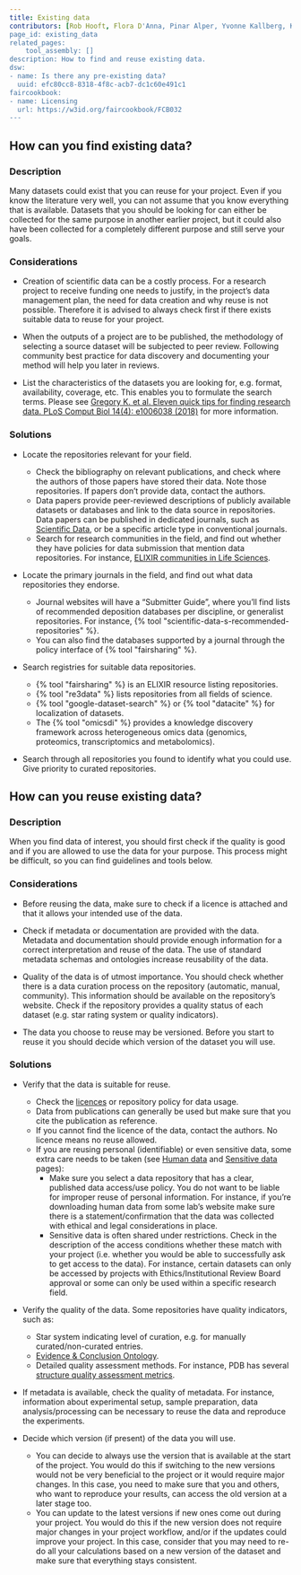 ```yaml
---
title: Existing data
contributors: [Rob Hooft, Flora D'Anna, Pinar Alper, Yvonne Kallberg, Karel Berka, Marko Vidak, Olivier Collin, Ulrike Wittig]
page_id: existing_data
related_pages:
    tool_assembly: []
description: How to find and reuse existing data.
dsw:
- name: Is there any pre-existing data?
  uuid: efc80cc8-8318-4f8c-acb7-dc1c60e491c1
faircookbook:
- name: Licensing
  url: https://w3id.org/faircookbook/FCB032
---
```


## How can you find existing data?

### Description
Many datasets could exist that you can reuse for your project. Even if you know the literature very well, you can not assume that you know everything that is available. Datasets that you should be looking for can either be collected for the same purpose in another earlier project, but it could also have been collected for a completely different purpose and still serve your goals.

### Considerations
* Creation of scientific data can be a costly process. For a research project to receive funding one needs to justify, in the project’s data management plan, the need for data creation and why reuse is not possible. Therefore it is advised to always check first if there exists suitable data to reuse for your project.

* When the outputs of a project are to be published, the methodology of selecting a source dataset will be subjected to peer review. Following community best practice for data discovery and documenting your method will help you later in reviews.

* List the characteristics of the datasets you are looking for, e.g. format, availability, coverage, etc. This enables you to formulate the search terms. Please see [Gregory K. et al. Eleven quick tips for finding research data. PLoS Comput Biol 14(4): e1006038 (2018)](https://doi.org/10.1371/journal.pcbi.1006038) for more information.


### Solutions
* Locate the repositories relevant for your field.
    * Check the bibliography on relevant publications, and check where the authors of those papers have stored their data. Note those repositories. If papers don’t provide data, contact the authors.
    * Data papers provide peer-reviewed descriptions of publicly available datasets or databases and link to the data source in repositories. Data papers can be published in dedicated journals, such as [Scientific Data](https://www.nature.com/sdata/), or be a specific article type in conventional journals.
    * Search for research communities in the field, and find out whether they have policies for data submission that mention data repositories. For instance, [ELIXIR communities in Life Sciences](https://elixir-europe.org/communities).

* Locate the primary journals in the field, and find out what data repositories they endorse.
    * Journal websites will have a “Submitter Guide”, where you’ll find lists of recommended deposition databases per discipline, or generalist repositories. For instance, {% tool "scientific-data-s-recommended-repositories" %}.
    * You can also find the databases supported by a journal through the policy interface of {% tool "fairsharing" %}.

* Search registries for suitable data repositories.
    * {% tool "fairsharing" %} is an ELIXIR resource listing repositories.
    * {% tool "re3data" %} lists repositories from all fields of science.
    * {% tool "google-dataset-search" %} or {% tool "datacite" %} for localization of datasets.
    * The {% tool "omicsdi" %} provides a knowledge discovery framework across heterogeneous omics data (genomics, proteomics, transcriptomics and metabolomics).

* Search through all repositories you found to identify what you could use. Give priority to curated repositories.


## How can you reuse existing data?

### Description
When you find data of interest, you should first check if the quality is good and if you are allowed to use the data for your purpose. This process might be difficult, so you can find guidelines and tools below.

### Considerations
* Before reusing the data, make sure to check if a licence is attached and that it allows your intended use of the data.

* Check if metadata or documentation are provided with the data. Metadata and documentation should provide enough information for a correct interpretation and reuse of the data. The use of standard metadata schemas and ontologies increase reusability of the data.

* Quality of the data is of utmost importance. You should check whether there is a data curation process on the repository (automatic, manual, community). This information should be available on the repository’s website. Check if the repository provides a quality status of each dataset (e.g. star rating system or quality indicators).

* The data you choose to reuse may be versioned. Before you start to reuse it you should decide which version of the dataset you will use.

### Solutions
* Verify that the data is suitable for reuse.
    * Check the [licences](licensing) or repository policy for data usage.
    * Data from publications can generally be used but make sure that you cite the publication as reference.
    * If you cannot find the licence of the data, contact the authors. No licence means no reuse allowed.
    * If you are reusing personal (identifiable) or even sensitive data, some extra care needs to be taken (see [Human data](human_data) and [Sensitive data](sensitive_data) pages):
        * Make sure you select a data repository that has a clear, published data access/use policy. You do not want to be liable for improper reuse of personal information. For instance, if you’re downloading human data from some lab’s website make sure there is a statement/confirmation that the data was collected with ethical and legal considerations in place.  
        * Sensitive data is often shared under restrictions. Check in the description of the access conditions whether these match with your project (i.e. whether you would be able to successfully ask to get access to the data). For instance, certain datasets can only be accessed by projects with Ethics/Institutional Review Board approval or some can only be used within a specific research field.

* Verify the quality of the data. Some repositories have quality indicators, such as:
    * Star system indicating level of curation, e.g. for manually curated/non-curated entries.
    * [Evidence & Conclusion Ontology](https://evidenceontology.org).
    * Detailed quality assessment methods. For instance, PDB has several [structure quality assessment metrics](https://validate.wwpdb.org/).

* If metadata is available, check the quality of metadata. For instance, information about experimental setup, sample preparation, data analysis/processing can be necessary to reuse the data and reproduce the experiments.

* Decide which version (if present) of the data you will use.
    * You can decide to  always use the version that is available at the start of the project. You would do this if switching to the new versions would not be very beneficial to the project or it would require major changes. In this case, you need to make sure that you and others, who want to reproduce your results, can access the old version at a later stage too.
    * You can update to the latest versions if new ones come out during your project. You would do this if the new version does not require major changes in your project workflow, and/or if the updates could improve your project. In this case, consider that you may need to re-do all your calculations based on a new version of the dataset and make sure that everything stays consistent.
